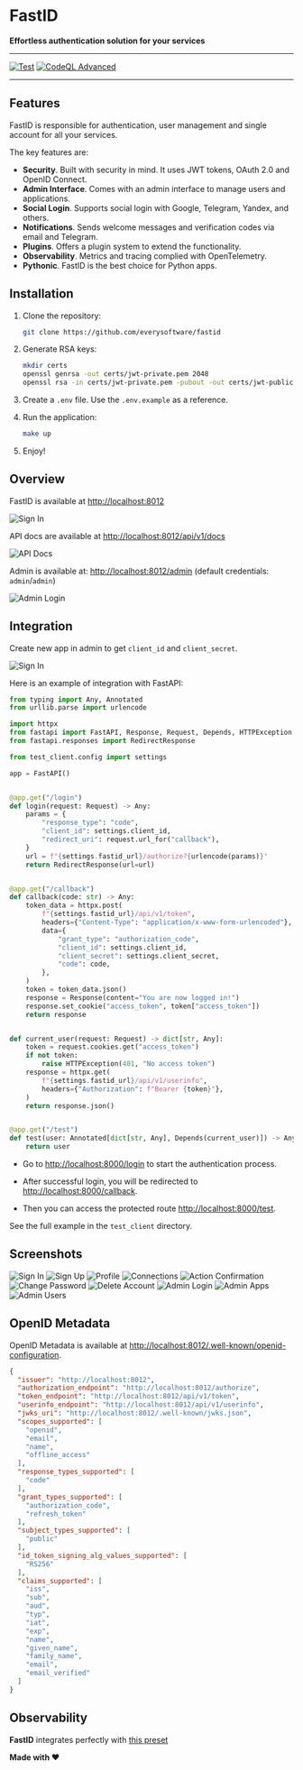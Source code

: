 # FastID

**Effortless authentication solution for your services**

---

[![Test](https://github.com/everysoftware/fastid/actions/workflows/test.yml/badge.svg)](https://github.com/everysoftware/fastid/actions/workflows/test.yml)
[![CodeQL Advanced](https://github.com/everysoftware/fastid/actions/workflows/codeql.yml/badge.svg)](https://github.com/everysoftware/fastid/actions/workflows/codeql.yml)

---

## Features

FastID is responsible for authentication, user management and single account for all your services.

The key features are:

* **Security**. Built with security in mind. It uses JWT tokens, OAuth 2.0 and OpenID Connect.
* **Admin Interface**. Comes with an admin interface to manage users and applications.
* **Social Login**. Supports social login with Google, Telegram, Yandex, and others.
* **Notifications**. Sends welcome messages and verification codes via email and Telegram.
* **Plugins**. Offers a plugin system to extend the functionality.
* **Observability**. Metrics and tracing complied with OpenTelemetry.
* **Pythonic**. FastID is the best choice for Python apps.

## Installation

1. Clone the repository:

     ```bash
     git clone https://github.com/everysoftware/fastid
     ```

2. Generate RSA keys:

     ```bash
     mkdir certs
     openssl genrsa -out certs/jwt-private.pem 2048
     openssl rsa -in certs/jwt-private.pem -pubout -out certs/jwt-public.pem
     ```

3. Create a `.env` file. Use the `.env.example` as a reference.

4. Run the application:

    ```bash
    make up
    ```

5. Enjoy!

## Overview

FastID is available at [http://localhost:8012](http://localhost:8012)

![Sign In](assets/signin.png)

API docs are available at [http://localhost:8012/api/v1/docs](http://localhost:8012/api/v1/docs)

![API Docs](assets/api_docs.png)

Admin is available at: [http://localhost:8012/admin](http://localhost:8012/admin) (default credentials:
`admin`/`admin`)

![Admin Login](assets/admin_login.png)

## Integration

Create new app in admin to get `client_id` and `client_secret`.

![Sign In](assets/create_app.png)

Here is an example of integration with FastAPI:

```python
from typing import Any, Annotated
from urllib.parse import urlencode

import httpx
from fastapi import FastAPI, Response, Request, Depends, HTTPException
from fastapi.responses import RedirectResponse

from test_client.config import settings

app = FastAPI()


@app.get("/login")
def login(request: Request) -> Any:
    params = {
        "response_type": "code",
        "client_id": settings.client_id,
        "redirect_uri": request.url_for("callback"),
    }
    url = f"{settings.fastid_url}/authorize?{urlencode(params)}"
    return RedirectResponse(url=url)


@app.get("/callback")
def callback(code: str) -> Any:
    token_data = httpx.post(
        f"{settings.fastid_url}/api/v1/token",
        headers={"Content-Type": "application/x-www-form-urlencoded"},
        data={
            "grant_type": "authorization_code",
            "client_id": settings.client_id,
            "client_secret": settings.client_secret,
            "code": code,
        },
    )
    token = token_data.json()
    response = Response(content="You are now logged in!")
    response.set_cookie("access_token", token["access_token"])
    return response


def current_user(request: Request) -> dict[str, Any]:
    token = request.cookies.get("access_token")
    if not token:
        raise HTTPException(401, "No access token")
    response = httpx.get(
        f"{settings.fastid_url}/api/v1/userinfo",
        headers={"Authorization": f"Bearer {token}"},
    )
    return response.json()


@app.get("/test")
def test(user: Annotated[dict[str, Any], Depends(current_user)]) -> Any:
    return user
```

* Go to [http://localhost:8000/login](http://localhost:8000/login) to start the authentication process.

* After successful login, you will be redirected to [http://localhost:8000/callback](http://localhost:8000/callback).

* Then you can access the protected route [http://localhost:8000/test](http://localhost:8000/test).

See the full example in the `test_client` directory.

## Screenshots

![Sign In](assets/signin.png)
![Sign Up](assets/signup.png)
![Profile](assets/profile.png)
![Connections](assets/connections.png)
![Action Confirmation](assets/action_confirmation.png)
![Change Password](assets/change_password.png)
![Delete Account](assets/delete_account.png)
![Admin Login](assets/admin_login.png)
![Admin Apps](assets/admin_apps.png)
![Admin Users](assets/admin_users.png)

## OpenID Metadata

OpenID Metadata is available
at [http://localhost:8012/.well-known/openid-configuration](http://localhost:8012/.well-known/openid-configuration).

```json
{
  "issuer": "http://localhost:8012",
  "authorization_endpoint": "http://localhost:8012/authorize",
  "token_endpoint": "http://localhost:8012/api/v1/token",
  "userinfo_endpoint": "http://localhost:8012/api/v1/userinfo",
  "jwks_uri": "http://localhost:8012/.well-known/jwks.json",
  "scopes_supported": [
    "openid",
    "email",
    "name",
    "offline_access"
  ],
  "response_types_supported": [
    "code"
  ],
  "grant_types_supported": [
    "authorization_code",
    "refresh_token"
  ],
  "subject_types_supported": [
    "public"
  ],
  "id_token_signing_alg_values_supported": [
    "RS256"
  ],
  "claims_supported": [
    "iss",
    "sub",
    "aud",
    "typ",
    "iat",
    "exp",
    "name",
    "given_name",
    "family_name",
    "email",
    "email_verified"
  ]
}
```

## Observability

**FastID** integrates perfectly with [this preset](https://github.com/everysoftware/fastapi-obs)

**Made with ❤️**
